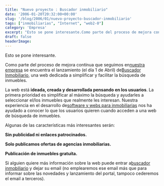 ```yaml
---
title: "Nuevo proyecto : Buscador inmobiliario"
date: '2006-01-20T20:32:00+00:00'
slug: '/blog/2006/01/nuevo-proyecto-buscador-inmobiliario'
tags: ["inmobiliarias", "Internet", "web2-0"]
category: 'Empresa'
excerpt: "Esto se pone interesante.Como parte del proceso de mejora contínua que seguimos en[nuestra empresa]( se encuentra el lanzamiento (el día 1 de Abril) de[Buscador Inmobilia..."
draft: false
headerImage: 
---
```

Esto se pone interesante.

Como parte del proceso de mejora contínua que seguimos en[nuestra empresa](http://www.informatica32.com) se encuentra el lanzamiento (el día 1 de Abril) de[Buscador Inmobiliario](http://www.buscadorinmobiliario.es), una web dedicada a simplificar y facilitar la búsqueda de inmuebles.

La web está **ideada, creada y desarrollada pensando en los usuarios**. La primera prioridad es simplificar al máximo la búsqueda y ayudarles a seleccionar el/los inmuebles que realmente les interesan. Nuestra experiencia en el desarrollo de[software y webs para inmobiliarias](http://www.gestioninmuebles.com) nos ha ayudado a conocer lo que los usuarios quieren cuando acceden a una web de búsqueda de inmuebles.

Algunas de las características más interesantes serán:

**Sin publicidad ni enlaces patrocinados.**

**Solo publicamos ofertas de agencias inmobiliarias.**

**Publicación de inmuebles gratuíta.**

Si alguien quiere más información sobre la web puede entrar a[buscador inmobiliario](http://www.buscadorinmobiliario.es) y dejar su email (no emplearemos ese email más que para informar sobre las novedades y lanzamiento del portal, tampoco cederemos el email a terceros).

